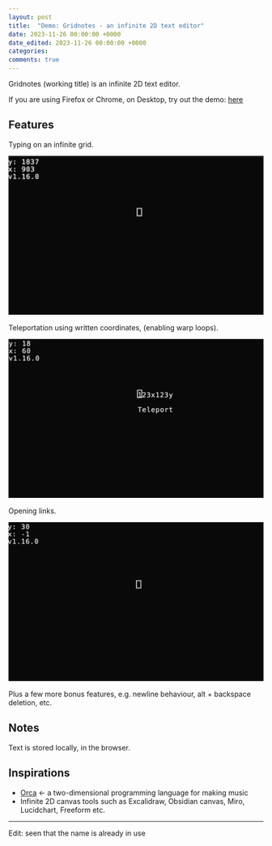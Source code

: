 ```yaml
---
layout: post
title:  "Demo: Gridnotes - an infinite 2D text editor"
date: 2023-11-26 00:00:00 +0000
date_edited: 2023-11-26 00:00:00 +0000
categories:
comments: true
---
```


Gridnotes (working title) is an infinite 2D text editor.

If you are using Firefox or Chrome, on Desktop, try out the demo: [here](https://gridnotes.io/v1/)

## Features

Typing on an infinite grid.

<p align="center">
<img 
    src="/assets/posts/gridnotes/gridnotes-1.gif"
    alt="Image showing typing on the grid"
/>
</p>

Teleportation using written coordinates, (enabling warp loops).
 
<p align="center">
<img 
    src="/assets/posts/gridnotes/teleport.gif"
    alt="Image showing teleporting using coordinates"
/>
</p>


Opening links.

<p align="center">
<img 
    src="/assets/posts/gridnotes/link.gif"
    alt="Image showing using links"
/>
</p>

Plus a few more bonus features, e.g. newline behaviour, alt + backspace deletion, etc.

## Notes

Text is stored locally, in the browser.

## Inspirations

- [Orca](https://wiki.xxiivv.com/site/orca.html) <- a two-dimensional programming language for making music
- Infinite 2D canvas tools such as Excalidraw, Obsidian canvas, Miro, Lucidchart, Freeform etc.

--- 

Edit: seen that the name is already in use
